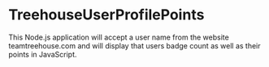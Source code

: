 # TreehouseUserProfilePoints
This Node.js application will accept a user name from the website teamtreehouse.com and will display that users badge count as well as their points in JavaScript.
